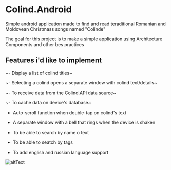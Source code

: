 # Colind.Android
Simple android application made to find and read teraditional Romanian and Moldovean Christmass songs named "Colinde"

The goal for this project is to make a simple application using Architecture Components and other bes practices

## Features i'd like to implement

~- Display a list of colind titles~

~- Selecting a colind opens a separate window with colind text/details~

~- To receive data from the Colind.API data source~

~- To cache data on device's database~

- Auto-scroll function when double-tap on colind's text

- A separate window with a bell that rings when the device is shaken 

- To be able to search by name o text

- To be able to seatch by tags

- To add english and russian language support

![altText](https://github.com/valeriu33/Colind.Android/blob/master/progress_animation.gif)
